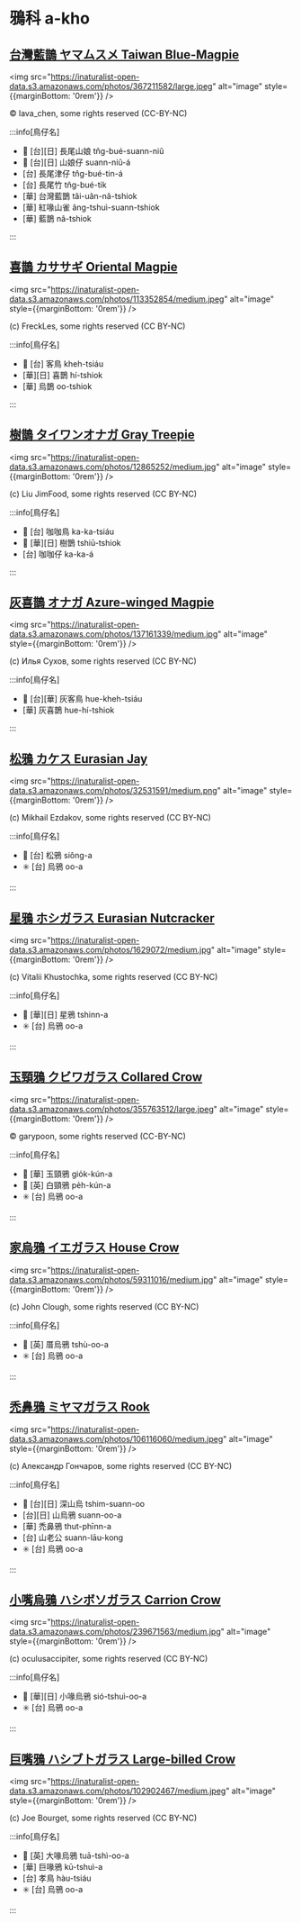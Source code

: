 # 鴉科 a-kho

## [台灣藍鵲 ヤマムスメ Taiwan Blue-Magpie](https://ebird.org/species/formag1)

<img src="https://inaturalist-open-data.s3.amazonaws.com/photos/367211582/large.jpeg" alt="image" style={{marginBottom: '0rem'}} />

<p className="image-caption">
© lava_chen, some rights reserved (CC-BY-NC)
</p>

:::info[鳥仔名]

- 🎯 [台][日] 長尾山娘 tn̂g-bué-suann-niû
- 🎯 [台][日] 山娘仔 suann-niû-á
- [台] 長尾津仔 tn̂g-bué-tin-á
- [台] 長尾竹 tn̂g-bué-tik
- [華] 台灣藍鵲 tâi-uân-nâ-tshiok
- [華] 紅喙山雀 âng-tshuì-suann-tshiok
- [華] 藍鵲 nâ-tshiok

:::

## [喜鵲 カササギ Oriental Magpie](https://ebird.org/species/orimag1)

<img src="https://inaturalist-open-data.s3.amazonaws.com/photos/113352854/medium.jpeg" alt="image" style={{marginBottom: '0rem'}} />

<p className="image-caption">
(c) FreckLes, some rights reserved (CC BY-NC)
</p>

:::info[鳥仔名]

- 🎯 [台] 客鳥 kheh-tsiáu
- [華][日] 喜鵲 hí-tshiok
- [華] 烏鵲 oo-tshiok

:::

## [樹鵲 タイワンオナガ Gray Treepie](https://ebird.org/species/grytre1)

<img src="https://inaturalist-open-data.s3.amazonaws.com/photos/12865252/medium.jpg" alt="image" style={{marginBottom: '0rem'}} />

<p className="image-caption">
(c) Liu JimFood, some rights reserved (CC BY-NC)
</p>

:::info[鳥仔名]

- 🎯 [台] 咖咖鳥 ka-ka-tsiáu
- 🎯 [華][日] 樹鵲 tshiū-tshiok
- [台] 咖咖仔 ka-ka-á

:::

## [灰喜鵲 オナガ Azure-winged Magpie](https://ebird.org/species/azwmag2)

<img src="https://inaturalist-open-data.s3.amazonaws.com/photos/137161339/medium.jpg" alt="image" style={{marginBottom: '0rem'}} />

<p className="image-caption">
(c) Илья Сухов, some rights reserved (CC BY-NC)
</p>

:::info[鳥仔名]

- 🎯 [台][華] 灰客鳥 hue-kheh-tsiáu
- [華] 灰喜鵲 hue-hí-tshiok

:::

## [松鴉 カケス Eurasian Jay](https://ebird.org/species/eurjay1)

<img src="https://inaturalist-open-data.s3.amazonaws.com/photos/32531591/medium.png" alt="image" style={{marginBottom: '0rem'}} />

<p className="image-caption">
(c) Mikhail Ezdakov, some rights reserved (CC BY-NC)
</p>

:::info[鳥仔名]

- 🎯 [台] 松鴉 siông-a
- ✳️ [台] 烏鴉 oo-a

:::

## [星鴉 ホシガラス Eurasian Nutcracker](https://ebird.org/species/eurnut1)

<img src="https://inaturalist-open-data.s3.amazonaws.com/photos/1629072/medium.jpg" alt="image" style={{marginBottom: '0rem'}} />

<p className="image-caption">
(c) Vitalii Khustochka, some rights reserved (CC BY-NC)
</p>

:::info[鳥仔名]

- 🎯 [華][日] 星鴉 tshinn-a
- ✳️ [台] 烏鴉 oo-a

:::

## [玉頸鴉 クビワガラス Collared Crow](https://ebird.org/species/colcro1)

<img src="https://inaturalist-open-data.s3.amazonaws.com/photos/355763512/large.jpeg" alt="image" style={{marginBottom: '0rem'}} />

<p className="image-caption">
© garypoon, some rights reserved (CC-BY-NC)
</p>

:::info[鳥仔名]

- 🎯 [華] 玉頸鴉 gio̍k-kún-a
- 🎯 [英] 白頸鴉 pe̍h-kún-a
- ✳️ [台] 烏鴉 oo-a

:::

## [家烏鴉 イエガラス House Crow](https://ebird.org/species/houcro1)

<img src="https://inaturalist-open-data.s3.amazonaws.com/photos/59311016/medium.jpg" alt="image" style={{marginBottom: '0rem'}} />

<p className="image-caption">
(c) John Clough, some rights reserved (CC BY-NC)
</p>

:::info[鳥仔名]

- 🎯 [英] 厝烏鴉 tshù-oo-a
- ✳️ [台] 烏鴉 oo-a

:::

## [禿鼻鴉 ミヤマガラス Rook](https://ebird.org/species/rook1)

<img src="https://inaturalist-open-data.s3.amazonaws.com/photos/106116060/medium.jpeg" alt="image" style={{marginBottom: '0rem'}} />

<p className="image-caption">
(c) Александр Гончаров, some rights reserved (CC BY-NC)
</p>

:::info[鳥仔名]

- 🎯 [台][日] 深山烏 tshim-suann-oo
- [台][日] 山烏鴉 suann-oo-a
- [華] 禿鼻鴉 thut-phīnn-a
- [台] 山老公 suann-lāu-kong
- ✳️ [台] 烏鴉 oo-a

:::

## [小嘴烏鴉 ハシボソガラス Carrion Crow](https://ebird.org/species/carcro1)

<img src="https://inaturalist-open-data.s3.amazonaws.com/photos/239671563/medium.jpg" alt="image" style={{marginBottom: '0rem'}} />

<p className="image-caption">
(c) oculusaccipiter, some rights reserved (CC BY-NC)
</p>

:::info[鳥仔名]

- 🎯 [華][日] 小喙烏鴉 sió-tshuì-oo-a
- ✳️ [台] 烏鴉 oo-a

:::

## [巨嘴鴉 ハシブトガラス Large-billed Crow](https://ebird.org/species/labcro1)

<img src="https://inaturalist-open-data.s3.amazonaws.com/photos/102902467/medium.jpeg" alt="image" style={{marginBottom: '0rem'}} />

<p className="image-caption">
(c) Joe Bourget, some rights reserved (CC BY-NC)
</p>

:::info[鳥仔名]

- 🎯 [英] 大喙烏鴉 tuā-tshì-oo-a
- [華] 巨喙鴉 kū-tshuì-a
- [台] 孝鳥 hàu-tsiáu
- ✳️ [台] 烏鴉 oo-a

:::
